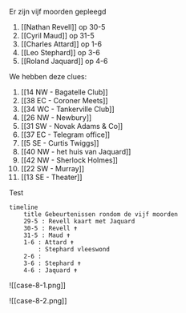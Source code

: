Er zijn vijf moorden gepleegd

1. [[Nathan Revell]] op 30-5
2. [[Cyril Maud]] op 31-5
3. [[Charles Attard]] op 1-6
4. [[Leo Stephard]] op 3-6
5. [[Roland Jaquard]] op 4-6

We hebben deze clues:

1. [[14 NW - Bagatelle Club]]
2. [[38 EC - Coroner Meets]]
3. [[34 WC - Tankerville Club]]
4. [[26 NW - Newbury]]
5. [[31 SW - Novak Adams & Co]]
6. [[37 EC - Telegram office]]
7. [[5 SE - Curtis Twiggs]]
8. [[40 NW - het huis van Jaquard]]
9. [[42 NW - Sherlock Holmes]]
10. [[22 SW - Murray]]
11. [[13 SE - Theater]]

Test
```mermaid
timeline
    title Gebeurtenissen rondom de vijf moorden
    29-5 : Revell kaart met Jaquard
    30-5 : Revell ✝
    31-5 : Maud ✝
    1-6 : Attard ✝
        : Stephard vleeswond
    2-6 :
    3-6 : Stephard ✝
    4-6 : Jaquard ✝
```

![[case-8-1.png]]

![[case-8-2.png]]


